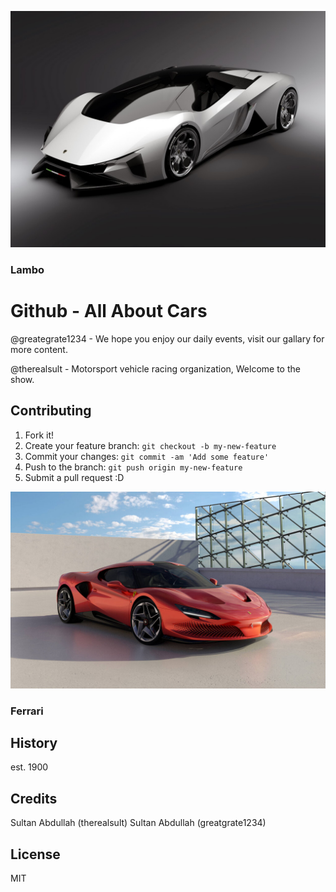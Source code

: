 ![Hello](Banner_img.jpg "Car img")
### Lambo 
# Github - All About Cars

@greategrate1234 - We hope you enjoy our daily events, visit our gallary for more content.

@therealsult - Motorsport vehicle racing organization, Welcome to the show.

## Contributing

1. Fork it!
2. Create your feature branch: `git checkout -b my-new-feature`
3. Commit your changes: `git commit -am 'Add some feature'`
4. Push to the branch: `git push origin my-new-feature`
5. Submit a pull request :D



![Hello](Ferrari_banner.jpg "Car img")

### Ferrari

## History

est. 1900

## Credits

Sultan Abdullah (therealsult)
Sultan Abdullah (greatgrate1234)

## License
MIT
